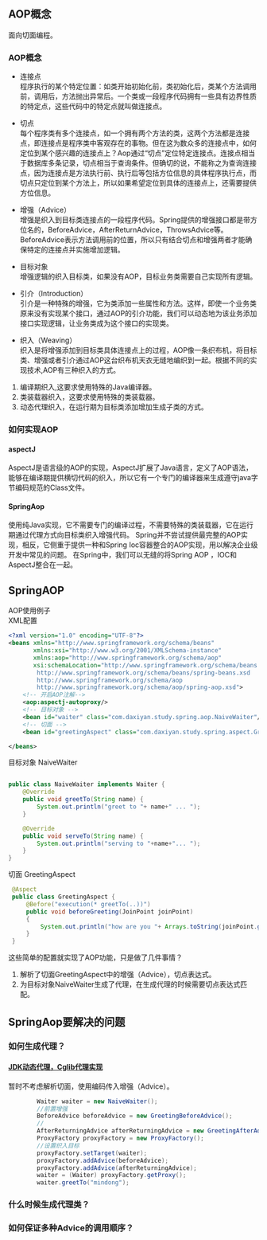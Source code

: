 ## AOP概念
面向切面编程。
### AOP概念
- 连接点  
程序执行的某个特定位置：如类开始初始化前，类初始化后，类某个方法调用前，调用后，方法抛出异常后。一个类或一段程序代码拥有一些具有边界性质的特定点，这些代码中的特定点就叫做连接点。

- 切点  
每个程序类有多个连接点，如一个拥有两个方法的类，这两个方法都是连接点，即连接点是程序类中客观存在的事物。但在这为数众多的连接点中，如何定位到某个感兴趣的连接点上？Aop通过“切点”定位特定连接点。连接点相当于数据库多条记录，切点相当于查询条件。但确切的说，不能称之为查询连接点，因为连接点是方法执行前、执行后等包括方位信息的具体程序执行点，而切点只定位到某个方法上，所以如果希望定位到具体的连接点上，还需要提供方位信息。

- 增强（Advice）  
增强是织入到目标类连接点的一段程序代码。Spring提供的增强接口都是带方位名的，BeforeAdvice，AfterReturnAdvice，ThrowsAdvice等。BeforeAdvice表示方法调用前的位置，所以只有结合切点和增强两者才能确保特定的连接点并实施增加逻辑。

- 目标对象  
增强逻辑的织入目标类，如果没有AOP，目标业务类需要自己实现所有逻辑。

- 引介（Introduction）  
引介是一种特殊的增强，它为类添加一些属性和方法。这样，即使一个业务类原来没有实现某个接口，通过AOP的引介功能，我们可以动态地为该业务添加接口实现逻辑，让业务类成为这个接口的实现类。

- 织入（Weaving）  
织入是将增强添加到目标类具体连接点上的过程，AOP像一条织布机，将目标类、增强或者引介通过AOP这台织布机天衣无缝地编织到一起。根据不同的实现技术,AOP有三种织入的方式。
1. 编译期织入,这要求使用特殊的Java编译器。
2. 类装载器织入，这要求使用特殊的类装载器。
3. 动态代理织入，在运行期为目标类添加增加生成子类的方式。

### 如何实现AOP
#### aspectJ
AspectJ是语言级的AOP的实现，AspectJ扩展了Java语言，定义了AOP语法，能够在编译期提供横切代码的织入，所以它有一个专门的编译器来生成遵守java字节编码规范的Class文件。
#### SpringAop
使用纯Java实现，它不需要专门的编译过程，不需要特殊的类装载器，它在运行期通过代理方式向目标类织入增强代码。
Spring并不尝试提供最完整的AOP实现，相反，它侧重于提供一种和Spring Ioc容器整合的AOP实现，用以解决企业级开发中常见的问题。
在Spring中，我们可以无缝的将Spring AOP ，IOC和AspectJ整合在一起。


## SpringAOP
AOP使用例子  
XML配置
```xml
<?xml version="1.0" encoding="UTF-8"?>
<beans xmlns="http://www.springframework.org/schema/beans"
       xmlns:xsi="http://www.w3.org/2001/XMLSchema-instance"
       xmlns:aop="http://www.springframework.org/schema/aop"
       xsi:schemaLocation="http://www.springframework.org/schema/beans
        http://www.springframework.org/schema/beans/spring-beans.xsd
        http://www.springframework.org/schema/aop
        http://www.springframework.org/schema/aop/spring-aop.xsd">
    <!-- 开启AOP注解-->
    <aop:aspectj-autoproxy/>
    <!-- 目标对象 -->
    <bean id="waiter" class="com.daxiyan.study.spring.aop.NaiveWaiter"/>
    <!-- 切面 -->
    <bean id="greetingAspect" class="com.daxiyan.study.spring.aspect.GreetingAspect"/>

</beans>
```
目标对象 NaiveWaiter
```java

public class NaiveWaiter implements Waiter {
    @Override
    public void greetTo(String name) {
        System.out.println("greet to "+ name+" ... ");
    }

    @Override
    public void serveTo(String name) {
        System.out.println("serving to "+name+"... ");
    }
}

```
切面 GreetingAspect
```java
 @Aspect
 public class GreetingAspect {
     @Before("execution(* greetTo(..))")
     public void beforeGreeting(JoinPoint joinPoint)
     {
         System.out.println("how are you "+ Arrays.toString(joinPoint.getArgs()));
     }
 }

```
这些简单的配置就实现了AOP功能，只是做了几件事情？
1. 解析了切面GreetingAspect中的增强（Advice），切点表达式。
2. 为目标对象NaiveWaiter生成了代理，在生成代理的时候需要切点表达式匹配。


## SpringAop要解决的问题 




### 如何生成代理？
#### [JDK动态代理，Cglib代理实现](https://github.com/ZH379411584/tiny-spring-me/blob/master/AopImplement.md)
暂时不考虑解析切面，使用编码传入增强（Advice）。
```java 
        Waiter waiter = new NaiveWaiter();
        //前置增强
        BeforeAdvice beforeAdvice = new GreetingBeforeAdvice();
        //
        AfterReturningAdvice afterReturningAdvice = new GreetingAfterAdvice();
        ProxyFactory proxyFactory = new ProxyFactory();
        //设置织入目标
        proxyFactory.setTarget(waiter);
        proxyFactory.addAdvice(beforeAdvice);
        proxyFactory.addAdvice(afterReturningAdvice);
        waiter = (Waiter) proxyFactory.getProxy();
        waiter.greetTo("mindong");
```
### 什么时候生成代理类？

### 如何保证多种Advice的调用顺序？

### 
